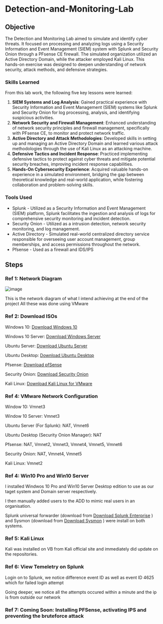 # Detection-and-Monitoring-Lab


## Objective

The Detection and Monitoring Lab aimed to simulate and identify cyber threats. It focused on processing and analyzing logs using a Security Information and Event Management (SIEM) system with Splunk and Security Onion through a PFsense CE firewall. The simulated organization utilized an Active Directory Domain, while the attacker employed Kali Linux. This hands-on exercise was designed to deepen understanding of network security, attack methods, and defensive strategies.

### Skills Learned

From this lab work, the following five key lessons were learned:

1. **SIEM Systems and Log Analysis**: Gained practical experience with Security Information and Event Management (SIEM) systems like Splunk and Security Onion for log processing, analysis, and identifying suspicious activities.
2. **Network Security and Firewall Management**: Enhanced understanding of network security principles and firewall management, specifically with PFsense CE, to monitor and protect network traffic.
3. **Active Directory and Attack Methodologies**: Developed skills in setting up and managing an Active Directory Domain and learned various attack methodologies through the use of Kali Linux as an attacking machine.
4. **Defensive Tactics and Incident Response**: Practiced implementing defensive tactics to protect against cyber threats and mitigate potential security breaches, improving incident response capabilities.
5. **Hands-On Cybersecurity Experience**: Acquired valuable hands-on experience in a simulated environment, bridging the gap between theoretical knowledge and real-world application, while fostering collaboration and problem-solving skills.
   
### Tools Used

- Splunk - Utilized as a Security Information and Event Management (SIEM) platform, Splunk facilitates the ingestion and analysis of logs for comprehensive security monitoring and incident detection.
- Security Onion - Utilized as a intrusion detection, network security monitoring, and log management.
- Active Directory - Simulated real-world centralized directory service responsible for overseeing user account management, group memberships, and access permissions throughout the network.
- Pfsense - Used as a firewall and IDS/IPS

## Steps

### Ref 1: Network Diagram

![image](https://github.com/teejayvona/Detection-and-Monitoring-Lab/assets/33003865/1cbfffc4-7cc3-4f61-963f-080c14ebfbaa)


This is the network diagram of what I intend achieving at the end of the project
All these was done using VMware

### Ref 2: Download ISOs

Windows 10: <a href="https://www.microsoft.com/en-us/software-download/windows10">Download Windows 10</a>

Windows 10 Server: <a href="https://www.microsoft.com/en-us/windows-server">Download Windows Server</a>

Ubuntu Server: <a href="https://ubuntu.com/download/server">Download Ubuntu Server</a>

Ubuntu Desktop: <a href="https://ubuntu.com/download/desktop">Download Ubuntu Desktop</a>

Pfsense: <a href="https://www.pfsense.org/download/">Download pfSense</a>

Security Onion: <a href="https://securityonion.net/download">Download Security Onion</a>

Kali Linux: <a href="https://www.kali.org/get-kali/#kali-virtual-machines">Download Kali Linux for VMware</a>

### Ref 4: VMware Network Configuration

Window 10: Vmnet3

Window 10 Server: Vmnet3 

Ubuntu Server (For Splunk): NAT, Vmnet6

Ubuntu Desktop (Security Onion Manager): NAT

Pfsense: NAT, Vmnet2, Vmnet3, Vmnet4, Vmnet5, Vmnet6

Security Onion: NAT, Vmnet4, Vmnet5

Kali Linux: Vmnet2


### Ref 4: Win10 Pro and Win10 Server
I installed Windwos 10 Pro and Win10 Server Desktop edition to use as our taget system and Domain server respectively. 

I then manually added users to the ADD to mimic real users in an organisation. 

Splunk universal forwarder (download from <a href="https://www.splunk.com/en_us/download/splunk-enterprise.html">Download Splunk Enterprise</a>
) and Sysmon (download from <a href="https://learn.microsoft.com/en-us/sysinternals/downloads/sysmon">Download Sysmon</a>
) were install on both systems.


### Ref 5: Kali Linux
Kali was installed on VB from Kali official site and immediately did update on the repositories.


### Ref 6: View Temeletry on Splunk
Login on to Splunk, we notice difference event ID as well as event ID 4625 which for failed login attempt

Going deeper, we notice all the attempts occured within a minute and the ip is from outside our network

### Ref 7: Coming Soon: Installing PFSense, activating IPS and preventing the bruteforce attack

